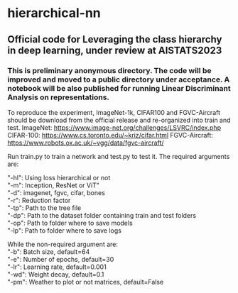 # hierarchical-nn

## Official code for Leveraging the class hierarchy in deep learning, under review at AISTATS2023

### This is preliminary anonymous directory. The code will be improved and moved to a public directory under acceptance. A notebook will be also published for running Linear Discriminant Analysis on representations.

To reproduce the experiment, ImageNet-1k, CIFAR100 and FGVC-Aircraft should be download from the official release and re-organized into train and test.
ImageNet: https://www.image-net.org/challenges/LSVRC/index.php
CIFAR-100: https://www.cs.toronto.edu/~kriz/cifar.html
FGVC-Aircraft: https://www.robots.ox.ac.uk/~vgg/data/fgvc-aircraft/

Run train.py to train a network and test.py to test it. The required arguments are:

"-hl": Using loss hierarchical or not  
"-m": Inception, ResNet or ViT"  
"-d": imagenet, fgvc, cifar, bones  
"-r": Reduction factor  
"-tp": Path to the tree file  
"-dp": Path to the dataset folder containing train and test folders  
"-op": Path to folder where to save models  
"-lp": Path to folder where to save logs  

While the non-required argument are:  
"-b": Batch size, default=64  
"-e": Number of epochs, default=30  
"-lr": Learning rate, default=0.001  
"-wd": Weight decay, default=0.1  
"-pm": Weather to plot or not matrices, default=False  

